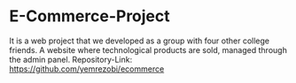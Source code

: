 # E-Commerce-Project
It is a web project that we developed as a group with four other college friends. A website where technological
products are sold, managed through the admin panel.
Repository-Link: https://github.com/yemrezobi/ecommerce
